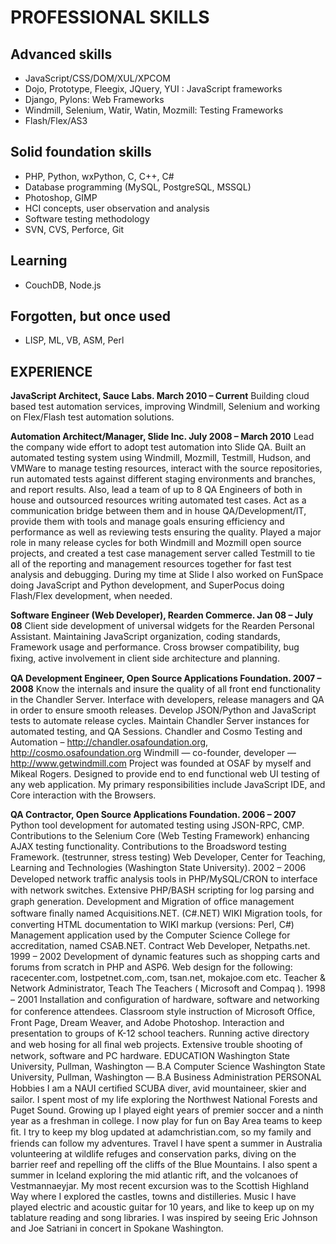 PROFESSIONAL SKILLS
===================

Advanced skills
---------------
* JavaScript/CSS/DOM/XUL/XPCOM
* Dojo, Prototype, Fleegix, JQuery, YUI : JavaScript frameworks
* Django, Pylons: Web Frameworks
* Windmill, Selenium, Watir, Watin, Mozmill: Testing Frameworks
* Flash/Flex/AS3

Solid foundation skills
-----------------------
* PHP, Python, wxPython, C, C++, C#
* Database programming (MySQL, PostgreSQL, MSSQL)
* Photoshop, GIMP
* HCI concepts, user observation and analysis
* Software testing methodology
* SVN, CVS, Perforce, Git

Learning
--------
* CouchDB, Node.js

Forgotten, but once used
------------------------
* LISP, ML, VB, ASM, Perl

EXPERIENCE
----------

**JavaScript Architect, Sauce Labs. March 2010 – Current**
Building cloud based test automation services, improving Windmill, Selenium and working on Flex/Flash test automation solutions.

**Automation Architect/Manager, Slide Inc. July 2008 – March 2010**
Lead the company wide effort to adopt test automation into Slide QA. Built an automated testing system using Windmill, Mozmill, Testmill, Hudson, and VMWare to manage testing resources, interact with the source repositories, run automated tests against different staging environments and branches, and report results.
Also, lead a team of up to 8 QA Engineers of both in house and outsourced resources writing automated test cases. Act as a communication bridge between them and in house QA/Development/IT, provide them with tools and manage goals ensuring efficiency and performance as well as reviewing tests ensuring the quality.
Played a major role in many release cycles for both Windmill and Mozmill open source projects, and created a test case management server called Testmill to tie all of the reporting and management resources together for fast test analysis and debugging.
During my time at Slide I also worked on FunSpace doing JavaScript and Python development, and SuperPocus doing Flash/Flex development, when needed.

**Software Engineer (Web Developer), Rearden Commerce. Jan 08 – July 08**
Client side development of universal widgets for the Rearden Personal Assistant.
Maintaining JavaScript organization, coding standards, Framework usage and performance.
Cross browser compatibility, bug ﬁxing, active involvement in client side architecture and planning.

**QA Development Engineer, Open Source Applications Foundation. 2007 – 2008**
Know the internals and insure the quality of all front end functionality in the Chandler Server.
Interface with developers, release managers and QA in order to ensure smooth releases.
Develop JSON/Python and JavaScript tests to automate release cycles.
Maintain Chandler Server instances for automated testing, and QA Sessions.
Chandler and Cosmo Testing and Automation –
http://chandler.osafoundation.org, http://cosmo.osafoundation.org
Windmill — co-founder, developer — http://www.getwindmill.com
Project was founded at OSAF by myself and Mikeal Rogers.
Designed to provide end to end functional web UI testing of any web application.
My primary responsibilities include JavaScript IDE, and Core interaction with the Browsers.

**QA Contractor, Open Source Applications Foundation. 2006 – 2007**
Python tool development for automated testing using JSON-RPC, CMP.
Contributions to the Selenium Core (Web Testing Framework) enhancing AJAX testing functionality.
Contributions to the Broadsword testing Framework. (testrunner, stress testing)
Web Developer, Center for Teaching, Learning and Technologies (Washington State University). 2002 – 2006
Developed network trafﬁc analysis tools in PHP/MySQL/CRON to interface with network switches.
Extensive PHP/BASH scripting for log parsing and graph generation.
Development and Migration of ofﬁce management software ﬁnally named Acquisitions.NET. (C#.NET)
WIKI Migration tools, for converting HTML documentation to WIKI markup (versions: Perl, C#)
Management application used by the Computer Science College for accreditation, named CSAB.NET.
Contract Web Developer, Netpaths.net. 1999 – 2002
Development of dynamic features such as shopping carts and forums from scratch in PHP and ASP6.
Web design for the following: racecenter.com, lostpetnet.com,.com, tsan.net, mokajoe.com etc.
Teacher & Network Administrator, Teach The Teachers ( Microsoft and Compaq ). 1998 – 2001
Installation and conﬁguration of hardware, software and networking for conference attendees.
Classroom style instruction of Microsoft Ofﬁce, Front Page, Dream Weaver, and Adobe Photoshop.
Interaction and presentation to groups of K-12 school teachers.
Running active directory and web hosing for all ﬁnal web projects.
Extensive trouble shooting of network, software and PC hardware.
EDUCATION
Washington State University, Pullman, Washington — B.A Computer Science
Washington State University, Pullman, Washington — B.A Business Administration
PERSONAL
Hobbies
I am a NAUI certiﬁed SCUBA diver, avid mountaineer, skier and sailor. I spent most of my life exploring the Northwest National Forests and Puget Sound. Growing up I played eight years of premier soccer and a ninth year as a freshman in college. I now play for fun on Bay Area teams to keep ﬁt. I try to keep my blog updated at adamchristian.com, so my family and friends can follow my adventures.
Travel
I have spent a summer in Australia volunteering at wildlife refuges and conservation parks, diving on the barrier reef and repelling off the cliffs of the Blue Mountains. I also spent a summer in Iceland exploring the mid atlantic rift, and the volcanoes of Vestmannaeyjar. My most recent excursion was to the Scottish Highland Way where I explored the castles, towns and distilleries.
Music
I have played electric and acoustic guitar for 10 years, and like to keep up on my tablature reading and song libraries. I was inspired by seeing Eric Johnson and Joe Satriani in concert in Spokane Washington.